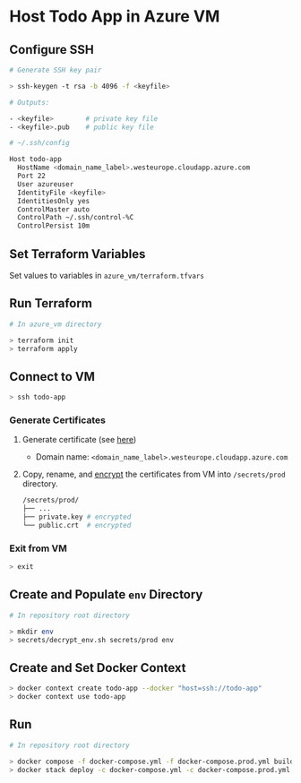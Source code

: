 # Host Todo App in Azure VM

## Configure SSH

```bash
# Generate SSH key pair

> ssh-keygen -t rsa -b 4096 -f <keyfile>

# Outputs:

- <keyfile>        # private key file
- <keyfile>.pub    # public key file
```

```bash
# ~/.ssh/config

Host todo-app
  HostName <domain_name_label>.westeurope.cloudapp.azure.com
  Port 22
  User azureuser
  IdentityFile <keyfile>
  IdentitiesOnly yes
  ControlMaster auto
  ControlPath ~/.ssh/control-%C
  ControlPersist 10m
```

## Set Terraform Variables

Set values ​​to variables in `azure_vm/terraform.tfvars`

## Run Terraform

```bash
# In azure_vm directory

> terraform init
> terraform apply
```

## Connect to VM

```bash
> ssh todo-app
```

### Generate Certificates

1. Generate certificate (see [here](../doc/certificates.md))

   - Domain name: `<domain_name_label>.westeurope.cloudapp.azure.com`

2. Copy, rename, and [encrypt](../secrets/) the certificates from VM into `/secrets/prod` directory.
   ```bash
   /secrets/prod/
   ├── ...
   ├── private.key # encrypted
   └── public.crt  # encrypted
   ```

### Exit from VM

```bash
> exit
```

## Create and Populate `env` Directory

```bash
# In repository root directory

> mkdir env
> secrets/decrypt_env.sh secrets/prod env
```

## Create and Set Docker Context

```bash
> docker context create todo-app --docker "host=ssh://todo-app"
> docker context use todo-app
```

## Run

```bash
# In repository root directory

> docker compose -f docker-compose.yml -f docker-compose.prod.yml build
> docker stack deploy -c docker-compose.yml -c docker-compose.prod.yml todo-app
```
